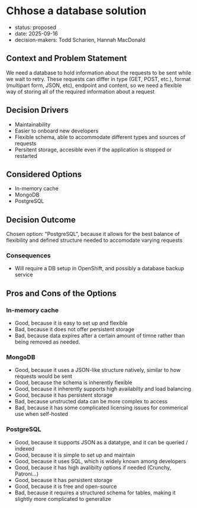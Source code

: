[//]: # (bc-madr v0.1)
<!-- modified MADR 4.0.0 -->

# Chhose a database solution

* status: proposed
* date: 2025-09-16
* decision-makers: Todd Scharien, Hannah MacDonald

## Context and Problem Statement

We need a database to hold information about the requests to be sent while we wait to retry. These requests can differ in type (GET, POST, etc.), format (multipart form, JSON, etc), endpoint and content, so we need a flexible way of storing all of the required information about a request

## Decision Drivers

* Maintainability
* Easier to onboard new developers
* Flexible schema, able to accommodate different types and sources of requests
* Persitent storage, accesible even if the application is stopped or restarted

## Considered Options

* In-memory cache
* MongoDB
* PostgreSQL

## Decision Outcome

Chosen option: "PostgreSQL", because it allows for the best balance of flexibility and defined structure needed to accomodate varying requests

### Consequences

* Will require a DB setup in OpenShift, and possibly a database backup service

## Pros and Cons of the Options

### In-memory cache
* Good, because it is easy to set up and flexible
* Bad, because it does not offer persistent storage
* Bad, because data expires after a certain amount of timne rather than being removed as needed.

### MongoDB
* Good, because it uses a JSON-like structure natively, similar to how requests would be sent
* Good, because the schema is inherently flexible
* Good, because it inherently supports high availabilty and load balancing
* Good, because it has persistent storage
* Bad, because unstructed data can be more complex to access
* Bad, because it has some complicated licensing issues for commerical use when self-hosted

### PostgreSQL
* Good, because it supports JSON as a datatype, and it can be queried / indexed
* Good, because it is simple to set up and maintain
* Good, because it uses SQL, which is widely known among developers
* Good, because it has high avalibilty options if needed (Crunchy, Patroni...)
* Good, because it has persistent storage
* Good, because it is free and open-source
* Bad, because it requires a structured schema for tables, making it slightly more complicated to generalize
